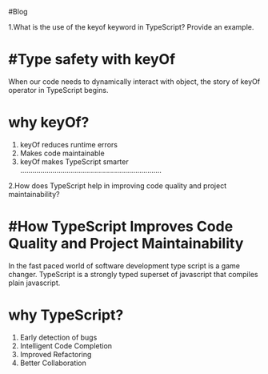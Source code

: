 #Blog

1.What is the use of the keyof keyword in TypeScript? Provide an example.

# #Type safety with keyOf

When our code needs to dynamically interact with object, the story of keyOf operator in TypeScript begins.

# why keyOf?

1.  keyOf reduces runtime errors
2.  Makes code maintainable
3.  keyOf makes TypeScript smarter
    ......................................................................

2.How does TypeScript help in improving code quality and project maintainability?

# #How TypeScript Improves Code Quality and Project Maintainability

In the fast paced world of software development type script is a game changer. TypeScript is a strongly typed superset of javascript that compiles plain javascript.

# why TypeScript?

1.  Early detection of bugs
2.  Intelligent Code Completion
3.  Improved Refactoring
4.  Better Collaboration
